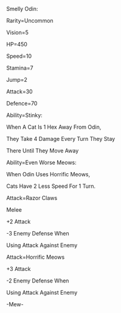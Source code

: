 Smelly Odin:

Rarity=Uncommon

Vision=5

HP=450

Speed=10

Stamina=7

Jump=2

Attack=30

Defence=70

Ability=Stinky:

When A Cat Is 1 Hex Away From Odin,

They Take 4 Damage Every Turn They Stay

There Until They Move Away

Ability=Even Worse Meows:

When Odin Uses Horrific Meows,

Cats Have 2 Less Speed For 1 Turn.

Attack=Razor Claws

Melee

+2 Attack

-3 Enemy Defense When 

Using Attack Against Enemy

Attack=Horrific Meows

+3 Attack

-2 Enemy Defense When

Using Attack Against Enemy

-Mew-
